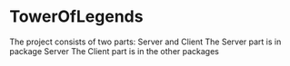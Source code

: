 # TowerOfLegends

The project consists of two parts: Server and Client
The Server part is in package Server
The Client part is in the other packages